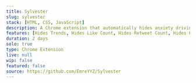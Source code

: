```yaml
---
title: Sylvester
slug: sylvester
stack: [HTML, CSS, JavaScript]
description: A Chrome extension that automatically hides anxiety driving Twitter features.
features: [Hides Trends, Hides Like Count, Hides Retweet Count, Hides Follower Count, Hides Explore Menu]
duration: 2 days
solo: true
type: Chrome Extension
live: null
wip: false
featured: false
source: https://github.com/EmreYYZ/Sylvester
---
```

